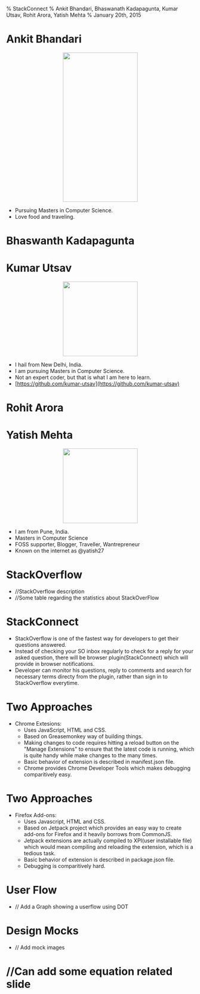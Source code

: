% StackConnect
% Ankit Bhandari, Bhaswanath Kadapagunta, Kumar Utsav, Rohit Arora, Yatish Mehta
% January 20th, 2015

# Ankit Bhandari
<center>
<img src="../img/Ankit.jpg" height="400" width="200">
</center>

- Pursuing Masters in Computer Science.
- Love food and traveling.

# Bhaswanth Kadapagunta

# Kumar Utsav

<center>
  <img width=200 src="../img/Utsav.jpg">
</center>

- I hail from New Delhi, India.
- I am pursuing Masters in Computer Science.
- Not an expert coder, but that is what I am here to learn.
- [https://github.com/kumar-utsav](https://github.com/kumar-utsav)

# Rohit Arora

# Yatish Mehta

<center>
  <img width=200 src="../img/Yatish.jpg">
</center>

- I am from Pune, India.
- Masters in Computer Science
- FOSS supporter, Blogger, Traveller, Wantrepreneur 
- Known on the internet as @yatish27

# StackOverflow

- //StackOverflow description
- //Some table regarding the statistics about StackOverFlow

# StackConnect

- StackOverflow is one of the fastest way for developers to get their questions answered.
- Instead of checking your SO inbox regularly to check for a reply for your asked question, there will be browser plugin(StackConnect) which will provide in browser notifications.
- Developer can monitor his questions, reply to comments and search for necessary terms directy from the plugin, rather than sign in to StackOverflow everytime.

# Two Approaches

+ Chrome Extesions:
    + Uses JavaScript, HTML and CSS.
    + Based on Greasemonkey way of building things.
    + Making changes to code requires hitting a reload button on the "Manage Extensions" to ensure that the latest code is running, which is quite handy while make changes to the many times. 
    + Basic behavior of extension is described in manifest.json file.
    + Chrome provides Chrome Developer Tools which makes debugging comparitively easy.

# Two Approaches

+ Firefox Add-ons: 
    + Uses Javascript, HTML and CSS.
    + Based on Jetpack project which provides an easy way to create add-ons for Firefox and it heavily borrows from CommonJS.
    + Jetpack extensions are actually compiled to XPI(user installable file) which would mean compiling and reloading the extension, which is a tedious task. 
    + Basic behavior of extension is described in package.json file.
    + Debugging is comparitively hard.

# User Flow

- // Add a Graph showing a userflow using DOT

# Design Mocks

- // Add mock images

# //Can add some equation related slide
